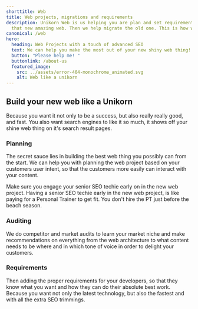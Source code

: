 ```yaml
---
shorttitle: Web
title: Web projects, migrations and requirements
description: Unikorn Web is us helping you are plan and set requirements for
  that new amazing web. Then we help migrate the old one. This is how we do it!
canonical: /web
hero:
  heading: Web Projects with a touch of advanced SEO
  text: We can help you make the most out of your new shiny web thing!
  button: "Please help me! "
  buttonlink: /about-us
  featured_image:
    src: ../assets/error-404-monochrome_animated.svg
    alt: Web like a unikorn
---
```

## Build your new web like a Unikorn

Because you want it not only to be a success, but also really really good, and fast. You also want search engines to like it so much, it shows off your shine web thing on it's search result pages.

### Planning

The secret sauce lies in building the best web thing you possibly can from the start. We can help you with planning the web project based on your customers user intent, so that the customers more easily can interact with your content.

Make sure you engage your senior SEO techie early on in the new web project. Having a senior SEO techie early in the new web project, is like paying for a Personal Trainer to get fit. You don't hire the PT just before the beach season. 

### Auditing

We do competitor and market audits to learn your market niche and make recommendations on everything from the web architecture to what content needs to be where and in which tone of voice in order to delight your customers.

### Requirements

Then adding the proper requirements for your developers, so that they know what you want and how they can do their absolute best work. Because you want not only the latest technology, but also the fastest and with all the extra SEO trimmings.